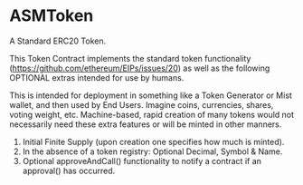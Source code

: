 # ASMToken
A Standard ERC20 Token.

This Token Contract implements the standard token functionality (https://github.com/ethereum/EIPs/issues/20) as well as the following OPTIONAL extras intended for use by humans.

This is intended for deployment in something like a Token Generator or Mist wallet, and then used by End Users.
Imagine coins, currencies, shares, voting weight, etc.
Machine-based, rapid creation of many tokens would not necessarily need these extra features or will be minted in other manners.

1) Initial Finite Supply (upon creation one specifies how much is minted).
2) In the absence of a token registry: Optional Decimal, Symbol & Name.
3) Optional approveAndCall() functionality to notify a contract if an approval() has occurred.
